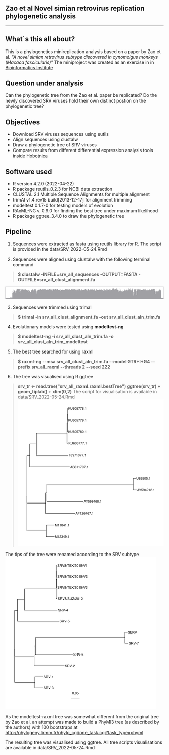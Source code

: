 Zao et al Novel simian retrovirus replication phylogenetic analysis
--------------------------------------------------------------------------------------
---------------------------------------------------------------------------------------

What`s this all about?
-------------------
This is a phylogenetics minireplication analysis based on a paper by Zao et al. 
*"A novel simian retrovirus subtype discovered in cynomolgus monkeys (Macaca fascicularis)"*
The miniproject was created as an exercise in in [Bioinformatics Institute](https://bioinf.me/en)

Question under analysis
-------------------
Can the phylogenetic tree from the Zao et al. paper be replicated? Do the newly discovered SRV 
viruses hold their own distinct postion on the phylogenetic tree?

Objectives
-----------------
- Download SRV viruses sequences using eutils
- Align sequences using clustalw
- Draw a phylogenetic tree of SRV viruses
- Compare results from different differential expression analysis tools inside Hobotnica

Software used
-------------------
- R version 4.2.0 (2022-04-22) 
- R package reutils_0.2.3 for NCBI data extraction
- CLUSTAL 2.1 Multiple Sequence Alignments for multiple alignment
- trimAl v1.4.rev15 build[2013-12-17] for alignment trimming
- modeltest 0.1.7-0 for testing models of evolution
- RAxML-NG v. 0.9.0 for finding the best tree under maximum likelihood
- R package ggtree_3.4.0 to draw the phylogenetic tree

Pipeline
-------------------
1. Sequences were extracted as fasta using reutils library for R. The script is provided in 
the data/SRV_2022-05-24.Rmd

2. Sequences were aligned using clustalw with the following terminal command 
> **$ clustalw -INFILE=srv_all_sequences -OUTPUT=FASTA -OUTFILE=srv_all_clust_alignment.fa**

![](https://github.com/tony-zhelonkin/SRV_Zao_replication/blob/main/ugene_all_clust_hist_quality.png)

3. Sequences were trimmed using trimal 
> **$ trimal -in srv_all_clust_alignment.fa -out srv_all_clust_aln_trim.fa**

4. Evolutionary models were tested using **modeltest-ng**
> **$ modeltest-ng -i srv_all_clust_aln_trim.fa -o srv_all_clust_aln_trim_modeltest**

5. The best tree searched for using raxml
> **$ raxml-ng --msa srv_all_clust_aln_trim.fa --model GTR+I+G4 --prefix srv_all_raxml --threads 2 --seed 222**

6. The tree was visualised using R ggtree
> **srv_tr <- read.tree("srv_all_raxml.raxml.bestTree")**
> **ggtree(srv_tr) + geom_tiplab() + xlim(0,2)**
The script for visualisation is available in data/SRV_2022-05-24.Rmd
![](https://github.com/tony-zhelonkin/SRV_Zao_replication/blob/main/srv_all_raxml_bestTree.png) 

The tips of the tree were renamed according to the SRV subtype
![](https://github.com/tony-zhelonkin/SRV_Zao_replication/blob/main/srv_all_raxml_named_bestTree.png)

As the modeltest-raxml tree was somewhat different from the original tree by Zao et al. an attempt was made 
to build a PhyMl3 tree (as described by the authors) with 100 bootstraps 
at http://phylogeny.lirmm.fr/phylo_cgi/one_task.cgi?task_type=phyml

The resulting tree was visualised using ggtree. All tree scripts visualisations are available in data/SRV_2022-05-24.Rmd














